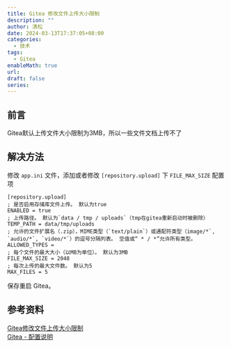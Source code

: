 ```yaml
---
title: Gitea 修改文件上传大小限制
description: ""
author: 清松
date: 2024-03-13T17:37:05+08:00
categories:
  - 技术
tags:
  - Gitea
enableMath: true
url: 
draft: false
series:
---
```

## 前言
Gitea默认上传文件大小限制为3MB，所以一些文件文档上传不了
## 解决方法

修改 `app.ini` 文件，添加或者修改  `[repository.upload]`  下 `FILE_MAX_SIZE` 配置项
```
[repository.upload]
; 是否启用存储库文件上传。 默认为true
ENABLED = true
; 上传路径。 默认为`data / tmp / uploads`（tmp在gitea重新启动时被删除）
TEMP_PATH = data/tmp/uploads
; 允许的文件扩展名（.zip），MIME类型（`text/plain`）或通配符类型（image/*`, `audio/*`, `video/*`）的逗号分隔列表。 空值或“ * / *”允许所有类型。
ALLOWED_TYPES =
; 每个文件的最大大小（以MB为单位）。 默认为3MB
FILE_MAX_SIZE = 2048
; 每次上传的最大文件数。 默认为5
MAX_FILES = 5
```
保存重启 Gitea。
## 参考资料
[Gitea修改文件上传大小限制](https://www.lyile.cn/articles/2021/03/04/1614841417314.html)\
[Gitea - 配置说明](https://docs.gitea.io/zh-cn/config-cheat-sheet/#attachment-attachment)
